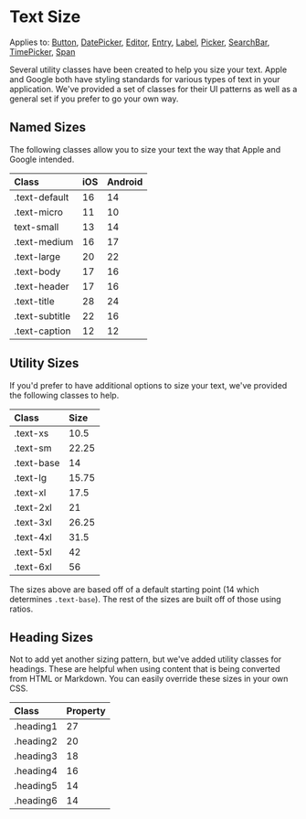 # Text Size

Applies to: [Button](https://docs.microsoft.com/en-us/dotnet/api/xamarin.forms.button?view=xamarin-forms), [DatePicker](https://docs.microsoft.com/en-us/dotnet/api/xamarin.forms.datepicker?view=xamarin-forms), [Editor](https://docs.microsoft.com/en-us/dotnet/api/xamarin.forms.editor?view=xamarin-forms), [Entry](https://docs.microsoft.com/en-us/dotnet/api/xamarin.forms.entry?view=xamarin-forms), [Label](https://docs.microsoft.com/en-us/dotnet/api/xamarin.forms.layout?view=xamarin-forms), [Picker](https://docs.microsoft.com/en-us/dotnet/api/xamarin.forms.picker?view=xamarin-forms), [SearchBar](https://docs.microsoft.com/en-us/dotnet/api/xamarin.forms.searchbar?view=xamarin-forms), [TimePicker](https://docs.microsoft.com/en-us/dotnet/api/xamarin.forms.timepicker?view=xamarin-forms), [Span](https://docs.microsoft.com/en-us/dotnet/api/xamarin.forms.span?view=xamarin-forms)

Several utility classes have been created to help you size your text. Apple and Google both have styling standards for various types of text in your application. We've provided a set of classes for their UI patterns as well as a general set if you prefer to go your own way.

## Named Sizes

The following classes allow you to size your text the way that Apple and Google intended.

| Class | iOS | Android |
| :--- | :--- | :--- |
| .text-default | 16 | 14 |
| .text-micro | 11 | 10 |
| text-small | 13 | 14 |
| .text-medium | 16 | 17 |
| .text-large | 20 | 22 |
| .text-body | 17 | 16 |
| .text-header | 17 | 16 |
| .text-title | 28 | 24 |
| .text-subtitle | 22 | 16 |
| .text-caption | 12 | 12 |

## Utility Sizes

If you'd prefer to have additional options to size your text, we've provided the following classes to help.

| Class | Size |
| :--- | :--- |
| .text-xs | 10.5 |
| .text-sm | 22.25 |
| .text-base | 14 |
| .text-lg | 15.75 |
| .text-xl | 17.5 |
| .text-2xl | 21 |
| .text-3xl | 26.25 |
| .text-4xl | 31.5 |
| .text-5xl | 42 |
| .text-6xl | 56 |

The sizes above are based off of a default starting point \(14 which determines `.text-base`\). The rest of the sizes are built off of those using ratios.

## Heading Sizes

Not to add yet another sizing pattern, but we've added utility classes for headings. These are helpful when using content that is being converted from HTML or Markdown. You can easily override these sizes in your own CSS.

| Class | Property |
| :--- | :--- |
| .heading1 | 27 |
| .heading2 | 20 |
| .heading3 | 18 |
| .heading4 | 16 |
| .heading5 | 14 |
| .heading6 | 14 |

